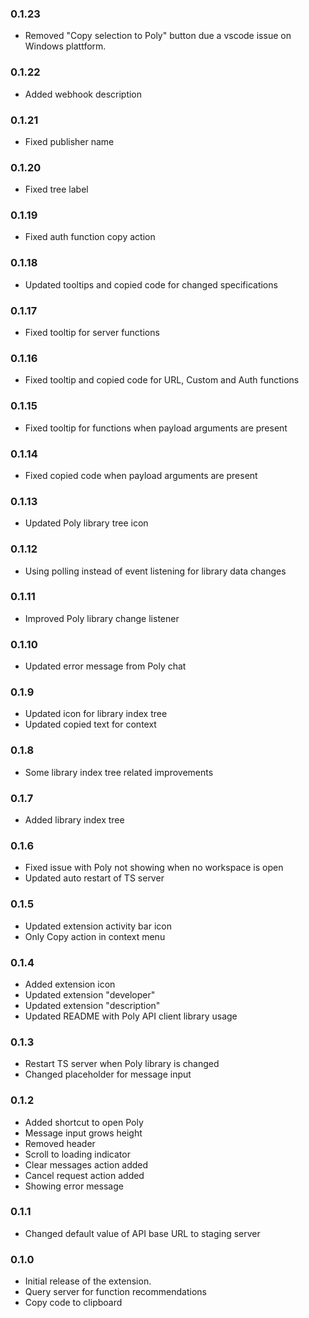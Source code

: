 ### 0.1.23
* Removed "Copy selection to Poly" button due a vscode issue on Windows plattform.

### 0.1.22
* Added webhook description

### 0.1.21
* Fixed publisher name

### 0.1.20
* Fixed tree label

### 0.1.19
* Fixed auth function copy action

### 0.1.18
* Updated tooltips and copied code for changed specifications

### 0.1.17
* Fixed tooltip for server functions

### 0.1.16
* Fixed tooltip and copied code for URL, Custom and Auth functions

### 0.1.15
* Fixed tooltip for functions when payload arguments are present

### 0.1.14
* Fixed copied code when payload arguments are present

### 0.1.13
* Updated Poly library tree icon

### 0.1.12
* Using polling instead of event listening for library data changes 

### 0.1.11
* Improved Poly library change listener

### 0.1.10
* Updated error message from Poly chat

### 0.1.9
* Updated icon for library index tree
* Updated copied text for context

### 0.1.8
* Some library index tree related improvements

### 0.1.7
* Added library index tree

### 0.1.6
* Fixed issue with Poly not showing when no workspace is open
* Updated auto restart of TS server

### 0.1.5
* Updated extension activity bar icon
* Only Copy action in context menu

### 0.1.4
* Added extension icon
* Updated extension "developer"
* Updated extension "description"
* Updated README with Poly API client library usage

### 0.1.3
* Restart TS server when Poly library is changed
* Changed placeholder for message input

### 0.1.2
* Added shortcut to open Poly
* Message input grows height
* Removed header
* Scroll to loading indicator
* Clear messages action added
* Cancel request action added
* Showing error message

### 0.1.1
* Changed default value of API base URL to staging server

### 0.1.0
* Initial release of the extension.
* Query server for function recommendations
* Copy code to clipboard
